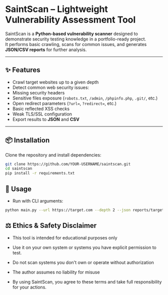 # SaintScan – Lightweight Vulnerability Assessment Tool

SaintScan is a **Python-based vulnerability scanner** designed to demonstrate security testing knowledge in a portfolio-ready project.  
It performs basic crawling, scans for common issues, and generates **JSON/CSV reports** for further analysis.

---

## ✨ Features
-  Crawl target websites up to a given depth
-  Detect common web security issues:
  - Missing security headers
  - Sensitive files exposure (`robots.txt`, `/admin`, `/phpinfo.php`, `.git/`, etc.)
  - Open redirect parameters (`?url=`, `?redirect=`, etc.)
  - Basic reflected XSS checks
  - Weak TLS/SSL configuration
-  Export results to **JSON** and **CSV**

---

## 📦 Installation
Clone the repository and install dependencies:

```bash
git clone https://github.com/YOUR-USERNAME/saintscan.git
cd saintscan
pip install -r requirements.txt
```

## 🚀 Usage
- Run with CLI arguments:

```bash
python main.py --url https://target.com --depth 2 --json reports/target.json --csv reports/targets.csv
```

## ⚖️ Ethics & Safety Disclaimer
- This tool is intended for educational purposes only
- Use it on your own system or systems you have explicit permission to test.
- Do not scan systems you don't own or operate without authorization
- The author assumes no liability for misuse

- By using SaintScan, you agree to these terms and take full responsibility for your actions.